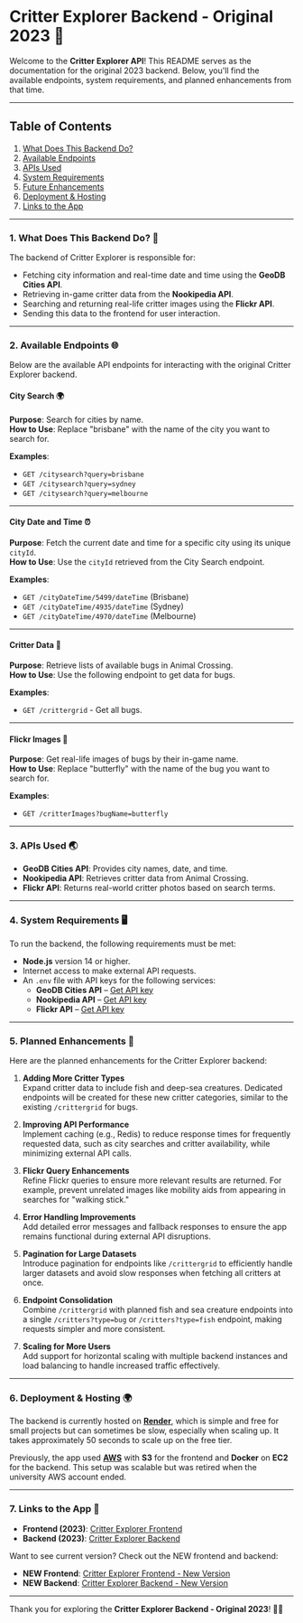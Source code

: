 # Critter Explorer Backend - Original 2023 🐛

Welcome to the **Critter Explorer API**! This README serves as the documentation for the original 2023 backend. Below, you'll find the available endpoints, system requirements, and planned enhancements from that time.

---

## Table of Contents
1. [What Does This Backend Do?](#1-what-does-this-backend-do-)
2. [Available Endpoints](#2-available-endpoints-)
3. [APIs Used](#3-apis-used-)
4. [System Requirements](#4-system-requirements-%EF%B8%8F)
5. [Future Enhancements](#5-future-enhancements-)
6. [Deployment & Hosting](#6-deployment--hosting-)
7. [Links to the App](#7-links-to-the-app-)

---

### 1. What Does This Backend Do? 🚀
The backend of Critter Explorer is responsible for:
- Fetching city information and real-time date and time using the **GeoDB Cities API**.
- Retrieving in-game critter data from the **Nookipedia API**.
- Searching and returning real-life critter images using the **Flickr API**.
- Sending this data to the frontend for user interaction.

---

### 2. Available Endpoints 🌐
Below are the available API endpoints for interacting with the original Critter Explorer backend.

#### **City Search** 🌍  
**Purpose**: Search for cities by name.  
**How to Use**: Replace "brisbane" with the name of the city you want to search for.  

**Examples**:  
- `GET /citysearch?query=brisbane`  
- `GET /citysearch?query=sydney`  
- `GET /citysearch?query=melbourne`  

---

#### **City Date and Time** ⏰  
**Purpose**: Fetch the current date and time for a specific city using its unique `cityId`.  
**How to Use**: Use the `cityId` retrieved from the City Search endpoint.  

**Examples**:  
- `GET /cityDateTime/5499/dateTime` (Brisbane)  
- `GET /cityDateTime/4935/dateTime` (Sydney)  
- `GET /cityDateTime/4970/dateTime` (Melbourne)  

---

#### **Critter Data** 🐞  
**Purpose**: Retrieve lists of available bugs in Animal Crossing.  
**How to Use**: Use the following endpoint to get data for bugs.  

**Examples**:  
- `GET /crittergrid` - Get all bugs.  

---

#### **Flickr Images** 📸  
**Purpose**: Get real-life images of bugs by their in-game name.  
**How to Use**: Replace "butterfly" with the name of the bug you want to search for.  

**Examples**:  
- `GET /critterImages?bugName=butterfly`  

---

### 3. APIs Used 🌏
- **GeoDB Cities API**: Provides city names, date, and time.  
- **Nookipedia API**: Retrieves critter data from Animal Crossing.  
- **Flickr API**: Returns real-world critter photos based on search terms.  

---

### 4. System Requirements 🖥️
To run the backend, the following requirements must be met:  
- **Node.js** version 14 or higher.  
- Internet access to make external API requests.  
- An `.env` file with API keys for the following services:  
  - **GeoDB Cities API** – [Get API key](http://geodb-cities-api.wirefreethought.com/docs/api)  
  - **Nookipedia API** – [Get API key](https://api.nookipedia.com/)  
  - **Flickr API** – [Get API key](https://www.flickr.com/services/api/misc.api_keys.html)  

---


### 5. Planned Enhancements 🚀

Here are the planned enhancements for the Critter Explorer backend:

1. **Adding More Critter Types**  
   Expand critter data to include fish and deep-sea creatures. Dedicated endpoints will be created for these new critter categories, similar to the existing `/crittergrid` for bugs.

2. **Improving API Performance**  
   Implement caching (e.g., Redis) to reduce response times for frequently requested data, such as city searches and critter availability, while minimizing external API calls.

3. **Flickr Query Enhancements**  
   Refine Flickr queries to ensure more relevant results are returned. For example, prevent unrelated images like mobility aids from appearing in searches for "walking stick."

4. **Error Handling Improvements**  
   Add detailed error messages and fallback responses to ensure the app remains functional during external API disruptions.

5. **Pagination for Large Datasets**  
   Introduce pagination for endpoints like `/crittergrid` to efficiently handle larger datasets and avoid slow responses when fetching all critters at once.

6. **Endpoint Consolidation**  
   Combine `/crittergrid` with planned fish and sea creature endpoints into a single `/critters?type=bug` or `/critters?type=fish` endpoint, making requests simpler and more consistent.

7. **Scaling for More Users**  
   Add support for horizontal scaling with multiple backend instances and load balancing to handle increased traffic effectively.

---

### 6. Deployment & Hosting 🌍

The backend is currently hosted on [**Render**](https://render.com/), which is simple and free for small projects but can sometimes be slow, especially when scaling up. It takes approximately 50 seconds to scale up on the free tier.

Previously, the app used [**AWS**](https://aws.amazon.com/) with **S3** for the frontend and **Docker** on **EC2** for the backend. This setup was scalable but was retired when the university AWS account ended.

---

### 7. Links to the App 🔗
- **Frontend (2023)**: [Critter Explorer Frontend](https://critter-explorer-original2023.netlify.app/)
- **Backend (2023)**: [Critter Explorer Backend](https://critter-explorer-backend-original2023.onrender.com/)


Want to see current version? Check out the NEW frontend and backend:
- **NEW Frontend**: [Critter Explorer Frontend - New Version](https://critter-explorer.netlify.app/)
- **NEW Backend**: [Critter Explorer Backend - New Version](https://critter-explorer-backend.onrender.com/)

---

Thank you for exploring the **Critter Explorer Backend - Original 2023**! 🦋✨